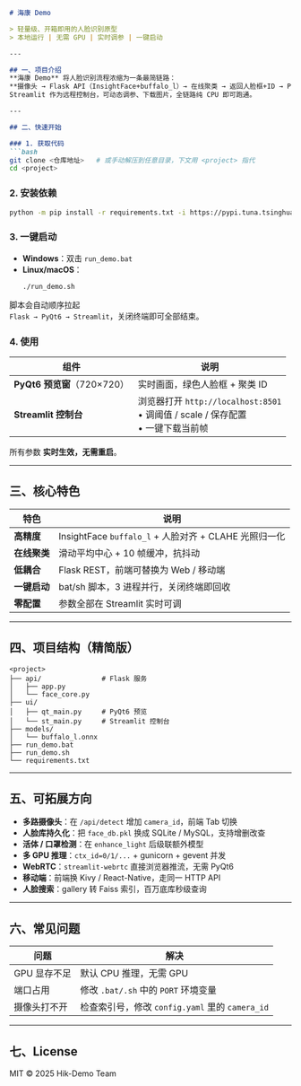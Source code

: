```markdown
# 海康 Demo

> 轻量级、开箱即用的人脸识别原型  
> 本地运行 | 无需 GPU | 实时调参 | 一键启动

---

## 一、项目介绍
**海康 Demo** 将人脸识别流程浓缩为一条最简链路：  
**摄像头 → Flask API（InsightFace+buffalo_l）→ 在线聚类 → 返回人脸框+ID → PyQt6 渲染**  
Streamlit 作为远程控制台，可动态调参、下载图片，全链路纯 CPU 即可跑通。

---

## 二、快速开始

### 1. 获取代码
```bash
git clone <仓库地址>   # 或手动解压到任意目录，下文用 <project> 指代
cd <project>
```

### 2. 安装依赖
```bash
python -m pip install -r requirements.txt -i https://pypi.tuna.tsinghua.edu.cn/simple
```

### 3. 一键启动
- **Windows**：双击 `run_demo.bat`  
- **Linux/macOS**：
  ```bash
  ./run_demo.sh
  ```
脚本会自动顺序拉起  
`Flask → PyQt6 → Streamlit`，关闭终端即可全部结束。

### 4. 使用
| 组件 | 说明 |
|---|---|
| **PyQt6 预览窗**（720×720） | 实时画面，绿色人脸框 + 聚类 ID |
| **Streamlit 控制台** | 浏览器打开 `http://localhost:8501`<br>• 调阈值 / scale / 保存配置<br>• 一键下载当前帧 |

所有参数 **实时生效，无需重启**。

---

## 三、核心特色
| 特色 | 说明 |
|---|---|
| **高精度** | InsightFace `buffalo_l` + 人脸对齐 + CLAHE 光照归一化 |
| **在线聚类** | 滑动平均中心 + 10 帧缓冲，抗抖动 |
| **低耦合** | Flask REST，前端可替换为 Web / 移动端 |
| **一键启动** | bat/sh 脚本，3 进程并行，关闭终端即回收 |
| **零配置** | 参数全部在 Streamlit 实时可调 |

---

## 四、项目结构（精简版）
```
<project>
├── api/               # Flask 服务
│   ├── app.py
│   └── face_core.py
├── ui/
│   ├── qt_main.py     # PyQt6 预览
│   └── st_main.py     # Streamlit 控制台
├── models/
│   └── buffalo_l.onnx
├── run_demo.bat
├── run_demo.sh
└── requirements.txt
```

---

## 五、可拓展方向
- **多路摄像头**：在 `/api/detect` 增加 `camera_id`，前端 Tab 切换  
- **人脸库持久化**：把 `face_db.pkl` 换成 SQLite / MySQL，支持增删改查  
- **活体 / 口罩检测**：在 `enhance_light` 后级联额外模型  
- **多 GPU 推理**：`ctx_id=0/1/...` + gunicorn + gevent 并发  
- **WebRTC**：`streamlit-webrtc` 直接浏览器推流，无需 PyQt6  
- **移动端**：前端换 Kivy / React-Native，走同一 HTTP API  
- **人脸搜索**：gallery 转 Faiss 索引，百万底库秒级查询

---

## 六、常见问题
| 问题 | 解决 |
|---|---|
| GPU 显存不足 | 默认 CPU 推理，无需 GPU |
| 端口占用 | 修改 `.bat/.sh` 中的 `PORT` 环境变量 |
| 摄像头打不开 | 检查索引号，修改 `config.yaml` 里的 `camera_id` |

---

## 七、License
MIT © 2025 Hik-Demo Team
```
